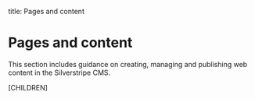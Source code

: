 title: Pages and content

# Pages and content

This section includes guidance on creating, managing and publishing web content in the Silverstripe CMS.

[CHILDREN]
